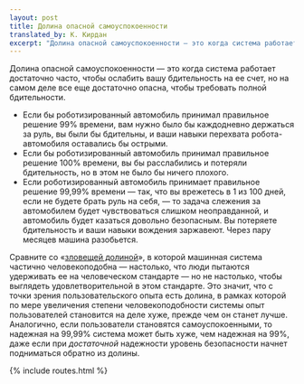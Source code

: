 ```yaml
---
layout: post
title: Долина опасной самоуспокоенности
translated_by: К. Кирдан
excerpt: "Долина опасной самоуспокоенности — это когда система работает достаточно часто, чтобы ослабить вашу бдительность на ее счет, но на самом деле все еще достаточно опасна, чтобы требовать полной бдительности."
---
```

Долина опасной самоуспокоенности — это когда система работает достаточно часто, чтобы ослабить вашу бдительность на ее счет, но на самом деле все еще достаточно опасна, чтобы требовать полной бдительности.

- Если бы роботизированный автомобиль принимал правильное решение 99% времени, вам нужно было бы каждодневно держаться за руль, вы были бы бдительны, и ваши навыки перехвата робота-автомобиля оставались бы острыми.
- Если бы роботизированный автомобиль принимал правильное решение 100% времени, вы бы расслабились и потеряли бдительность, но в этом не было бы ничего плохого.
- Если роботизированный автомобиль принимает правильное решение 99,99% времени — так, что вы врежетесь в 1 из 100 дней, если не будете брать руль на себя, — то задача слежения за автомобилем будет чувствоваться слишком неоправданной, и автомобиль будет казаться довольно безопасным. Вы потеряете бдительность и ваши навыки вождения заржавеют. Через пару месяцев машина разобьется.

Сравните со «[зловещей долиной](https://ru.wikipedia.org/wiki/%D0%97%D0%BB%D0%BE%D0%B2%D0%B5%D1%89%D0%B0%D1%8F_%D0%B4%D0%BE%D0%BB%D0%B8%D0%BD%D0%B0)», в которой машинная система частично человекоподобна — настолько, что люди пытаются удерживать ее на человеческом стандарте — но не настолько, чтобы выглядеть удовлетворительной в этом стандарте. Это значит, что с точки зрения пользовательского опыта есть долина, в рамках которой по мере увеличения степени человекоподобности системы опыт пользователей становится на деле хуже, прежде чем он станет лучше. Аналогично, если пользователи становятся самоуспокоенными, то надежная на 99,99% система может быть хуже, чем надежная на 99%, даже если при _достаточной_ надежности уровень безопасности начнет подниматься обратно из долины.

{% include routes.html %}
